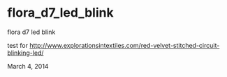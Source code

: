 # flora_d7_led_blink
flora d7 led blink

test for http://www.explorationsintextiles.com/red-velvet-stitched-circuit-blinking-led/

March 4, 2014
